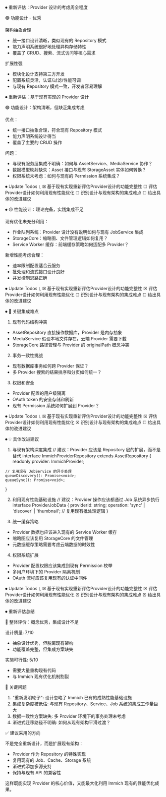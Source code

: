 ⏺ 重新评估：Provider 设计的考虑周全程度

  🟢 功能设计 - 优秀

  架构抽象合理
  - 统一接口设计清晰，类似现有的 Repository 模式
  - 能力声明系统很好地处理异构存储特性
  - 覆盖了 CRUD、搜索、流式访问等核心需求

  扩展性强
  - 模块化设计支持第三方开发
  - 配置系统灵活，认证/过滤/性能可调
  - 与现有 Repository 模式一致，开发者容易理解

⏺ 重新评估：基于现有实现的 Provider 设计

  🟢 功能设计：架构清晰，但缺乏集成考虑

  优点：
  - 统一接口抽象合理，符合现有 Repository 模式
  - 能力声明系统设计得当
  - 覆盖了主要的 CRUD 操作

  问题：
  - 与现有服务层集成不明确：如何与 AssetService、MediaService 协作？
  - 数据模型映射缺失：Asset 接口与现有 StorageAsset 实体如何转换？
  - 权限系统未考虑：如何与现有的 Permission 系统集成？

⏺ Update Todos
  ⎿  ☒ 基于现有实现重新评估Provider设计的功能完整性
     ☐ 评估Provider设计如何利用现有性能优化
     ☐ 识别设计与现有架构的集成难点
     ☐ 给出具体的改进建议

⏺ 🟡 性能设计：理论完备，实践集成不足

  现有优化未充分利用：
  - 作业队列系统：Provider 设计没有说明如何与现有 JobService 集成
  - StorageCore：缩略图、文件管理逻辑如何复用？
  - Service Worker 缓存：前端缓存策略如何适配多 Provider？

  新增性能考虑合理：
  - 速率限制配置适合云服务
  - 批处理和流式接口设计良好
  - 并发控制思路正确

⏺ Update Todos
  ⎿  ☒ 基于现有实现重新评估Provider设计的功能完整性
     ☒ 评估Provider设计如何利用现有性能优化
     ☐ 识别设计与现有架构的集成难点
     ☐ 给出具体的改进建议

⏺ 🔴 关键集成难点

  1. 现有代码结构冲突
  - AssetRepository 直接操作数据库，Provider 是内存抽象
  - MediaService 假设本地文件存在，云端 Provider 需要下载
  - StorageCore 路径管理与 Provider 的 originalPath 概念冲突

  2. 事务一致性挑战
  - 现有数据库事务如何跨 Provider 保证？
  - 多 Provider 搜索的结果排序和分页如何统一？

  3. 权限和安全
  - Provider 配置的用户级隔离
  - OAuth token 的安全存储和刷新
  - 现有 Permission 系统如何扩展到 Provider？

⏺ Update Todos
  ⎿  ☒ 基于现有实现重新评估Provider设计的功能完整性
     ☒ 评估Provider设计如何利用现有性能优化
     ☒ 识别设计与现有架构的集成难点
     ☐ 给出具体的改进建议

⏺ 💡 具体改进建议

  1. 与现有架构深度集成
  // 建议：Provider 应该是 Repository 层的扩展，而不是替代
  interface ImmichProviderRepository extends AssetRepository {
    readonly provider: ImmichProvider;

    // 复用现有 JobService 的异步处理
    queueDiscovery(): Promise<void>;
    queueSync(): Promise<void>;
  }

  2. 利用现有性能基础设施
  // 建议：Provider 操作应该都通过 Job 系统异步执行
  interface ProviderJobData {
    providerId: string;
    operation: 'sync' | 'discover' | 'thumbnail';
    // 复用现有批处理逻辑
  }

  3. 统一缓存策略
  - Provider 数据也应该进入现有的 Service Worker 缓存
  - 缩略图应该复用 StorageCore 的文件管理
  - 元数据缓存策略需要考虑云端数据的时效性

  4. 权限系统扩展
  - Provider 配置权限应该集成到现有 Permission 枚举
  - 多用户环境下的 Provider 隔离机制
  - OAuth 流程应该复用现有的认证中间件

⏺ Update Todos
  ⎿  ☒ 基于现有实现重新评估Provider设计的功能完整性
     ☒ 评估Provider设计如何利用现有性能优化
     ☒ 识别设计与现有架构的集成难点
     ☒ 给出具体的改进建议

⏺ 重新评估总结

  🎯 整体评价：概念优秀，集成设计不足

  设计质量: 7/10
  - 抽象设计优秀，但脱离现有架构
  - 功能覆盖完整，但集成方案缺失

  实施可行性: 5/10
  - 需要大量重构现有代码
  - 与 Immich 现有优化机制割裂

  🔧 关键问题

  1. "重新发明轮子": 设计忽略了 Immich 已有的成熟性能基础设施
  2. 集成复杂度被低估: 与现有 Repository、Service、Job 系统的集成工作量巨大
  3. 数据一致性方案缺失: 多 Provider 环境下的事务处理未考虑
  4. 渐进式迁移路径不明确: 如何从现有架构平滑过渡？

  ✅ 建议采用的方向

  不是完全重新设计，而是扩展现有架构：
  - Provider 作为 Repository 的特殊实现
  - 复用现有的 Job、Cache、Storage 系统
  - 渐进式添加多源支持
  - 保持与现有 API 的兼容性

  这样既能实现 Provider 的核心价值，又能最大化利用 Immich 现有的性能优化成果。
